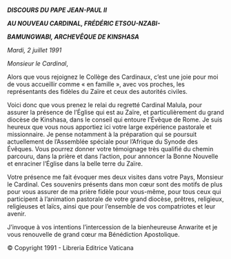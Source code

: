***DISCOURS DU PAPE JEAN-PAUL II***

***AU NOUVEAU CARDINAL, FRÉDÉRIC ETSOU-NZABI-***

***BAMUNGWABI, ARCHEVÊQUE DE KINSHASA***

*Mardi, 2 juillet 1991*

*Monsieur le Cardinal*,

Alors que vous rejoignez le Collège des Cardinaux, c’est une joie pour moi de vous accueillir comme « en famille », avec vos proches, les représentants des fidèles du Zaïre et ceux des autorités civiles.

Voici donc que vous prenez le relai du regretté Cardinal Malula, pour assurer la présence de l’Église qui est au Zaïre, et particulièrement du grand diocèse de Kinshasa, dans le conseil qui entoure l’Évêque de Rome. Je suis heureux que vous nous apportiez ici votre large expérience pastorale et missionnaire. Je pense notamment à la préparation qui se poursuit actuellement de l’Assemblée spéciale pour l’Afrique du Synode des Évêques. Vous pourrez donner votre témoignage très qualifié du chemin parcouru, dans la prière et dans l’action, pour annoncer la Bonne Nouvelle et enraciner l’Église dans la belle terre du Zaïre.

Votre présence me fait évoquer mes deux visites dans votre Pays, Monsieur le Cardinal. Ces souvenirs présents dans mon cœur sont des motifs de plus pour vous assurer de ma prière fidèle pour vous-même, pour tous ceux qui participent à l’animation pastorale de votre grand diocèse, prêtres, religieux, religieuses et laïcs, ainsi que pour l’ensemble de vos compatriotes et leur avenir.

J’invoque à vos intentions l’intercession de la bienheureuse Anwarite et je vous renouvelle de grand cœur ma Bénédiction Apostolique.

© Copyright 1991 - Libreria Editrice Vaticana